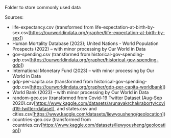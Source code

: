 Folder to store commonly used data

Sources:
 - life-expectancy.csv (transformed from life-expectation-at-birth-by-sex.csv[https://ourworldindata.org/grapher/life-expectation-at-birth-by-sex])
  - Human Mortality Database (2023); United Nations - World Population Prospects (2022) – with minor processing by Our World in Data
 - gov-spending.csv (transformed from historical-gov-spending-gdp.csv[https://ourworldindata.org/grapher/historical-gov-spending-gdp])
  - International Monetary Fund (2023) – with minor processing by Our World in Data
 - gdp-per-capita.csv (transformed from historical-gov-spending-gdp.csv[https://ourworldindata.org/grapher/gdp-per-capita-worldbank])
  - World Bank (2023) – with minor processing by Our World in Data
 - random-geo.csv (transformed from Covid-19 Twitter Dataset (Aug-Sep 2020).csv[https://www.kaggle.com/datasets/arunavakrchakraborty/covid19-twitter-dataset], and states.csv and cities.csv[https://www.kaggle.com/datasets/liewyousheng/geolocation])
 - countries-geo.csv (transformed from countries.csv[https://www.kaggle.com/datasets/liewyousheng/geolocation])